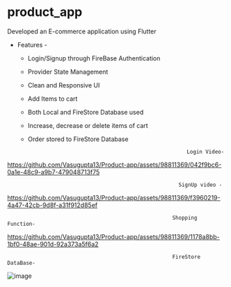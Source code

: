 # product_app

Developed an E-commerce application using Flutter

* Features -
  - Login/Signup through FireBase Authentication
  - Provider State Management
  - Clean and Responsive UI
  - Add Items to cart
  - Both Local and FireStore Database used
  - Increase, decrease or delete items of cart
  - Order stored to FireStore Database

                                                           Login Video-
    
https://github.com/Vasugupta13/Product-app/assets/98811369/042f9bc6-0a1e-48c9-a9b7-479048713f75

                                                           SignUp video - 

https://github.com/Vasugupta13/Product-app/assets/98811369/f3960219-4a47-42cb-9d8f-a31f912d85ef

                                                         Shopping Function-
           
https://github.com/Vasugupta13/Product-app/assets/98811369/1178a8bb-1bf0-48ae-901d-92a373a5f6a2

                                                         FireStore DataBase-

![image](https://github.com/Vasugupta13/Product-app/assets/98811369/c513723d-787b-4478-a11b-07bee8ac1b7c)


                                         
